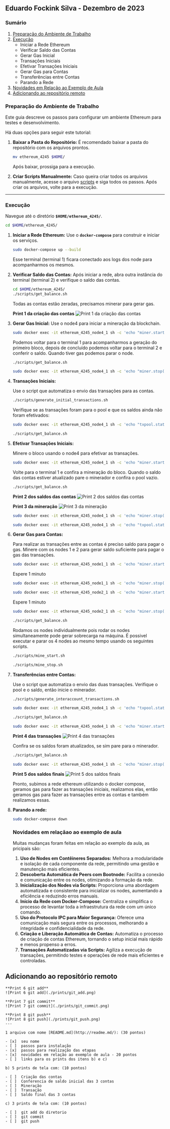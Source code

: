 ## Eduardo Fockink Silva - Dezembro de 2023

### Sumário

1. [Preparação do Ambiente de Trabalho](#preparação-do-ambiente-de-trabalho) 
2. [Execução](#execução)
    - Iniciar a Rede Ethereum
    - Verificar Saldo das Contas
    - Gerar Gas Inicial
    - Transações Iniciais
    - Efetivar Transações Iniciais
    - Gerar Gas para Contas
    - Transferências entre Contas
    - Parando a Rede
3. [Novidades em Relação ao Exemplo de Aula](#novidades-em-relaçãao-ao-exemplo-de-aula)
4. [Adicionando ao repositório remoto](#adicionando-ao-repositório-remoto)

### Preparação do Ambiente de Trabalho

Este guia descreve os passos para configurar um ambiente Ethereum para testes e desenvolvimento.

Há duas opções para seguir este tutorial:

1. **Baixar a Pasta do Repositório:**
É recomendado baixar a pasta do repositório com os arquivos prontos.
    
    ```bash
    mv ethereum_4245 $HOME/
    ```
    
    Após baixar, prossiga para a execução.
    
2. **Criar Scripts Manualmente:**
Caso queira criar todos os arquivos manualmente, acesse o arquivo [scripts](./Scripts.md) e siga todos os passos. Após criar os arquivos, volte para a execução.

---

### Execução

Navegue até o diretório **`$HOME/ethereum_4245/`**.

```bash
cd $HOME/ethereum_4245/
```

1. **Iniciar a Rede Ethereum:**
Use o **`docker-compose`** para construir e iniciar os serviços.
    
    ```bash
    sudo docker-compose up --build
    ```
    
    Esse terminal (terminal 1) ficara conectado aos logs dos node para acompanharmos os mesmos. 
    
2. **Verificar Saldo das Contas:**
Após iniciar a rede, abra outra instância do terminal (terminal 2) e verifique o saldo das contas.
    
    ```bash
    cd $HOME/ethereum_4245/
    ./scripts/get_balance.sh
    ```
    
    Todas as contas estão zeradas, precisamos minerar para gerar gas.
    

    **Print 1 da criação das contas**
    ![Print 1 da criação das contas](./prints/criacao_contas.png)

    
3. **Gerar Gas Inicial:**
Use o node4 para iniciar a mineração da blockchain.
    
    ```bash
    sudo docker exec -it ethereum_4245_node4_1 sh -c 'echo "miner.start(1)" | geth attach ipc:/ethereum/geth.ipc'
    ```
    
    Podemos voltar para o terminal 1  para acompanharmos a geração do primeiro bloco, depois de concluído podemos voltar para o terminal 2 e conferir o saldo. Quando tiver gas podemos parar o node.
    
    ```bash
    ./scripts/get_balance.sh
    ```
    
    ```bash
    sudo docker exec -it ethereum_4245_node4_1 sh -c 'echo "miner.stop()" | geth attach ipc:/ethereum/geth.ipc'
    ```
    
4. **Transações Iniciais:**
    
    Use o script que automatiza o envio das transações para as contas.
    
    ```bash
    ./scripts/generate_initial_transactions.sh
    ```
    
    Verifique se as transações foram para o pool e que os saldos ainda não foram efetivados:
    
    ```bash
    sudo docker exec -it ethereum_4245_node4_1 sh -c 'echo "txpool.status" | geth attach ipc:/ethereum/geth.ipc'
    ```
    
    ```bash
    ./scripts/get_balance.sh
    ```
    
5. **Efetivar Transações Iniciais:**
    
    Minere o bloco usando o node4 para efetivar as transações.
    
    ```bash
    sudo docker exec -it ethereum_4245_node4_1 sh -c 'echo "miner.start(1)" | geth attach ipc:/ethereum/geth.ipc'
    ```
    
    Volte para o terminal 1 e confira a mineração do bloco. Quando o saldo das contas estiver atualizado pare o minerador e confira o pool vazio.
    
    ```bash
    ./scripts/get_balance.sh
    ```

    **Print 2 dos saldos das contas**
    ![Print 2 dos saldos das contas](./prints/saldos.png)

    **Print 3 da mineração**
    ![Print 3 da mineração](./prints/mineracao.png)
    

    ```bash
    sudo docker exec -it ethereum_4245_node4_1 sh -c 'echo "miner.stop()" | geth attach ipc:/ethereum/geth.ipc'
    ```
    
    ```bash
    sudo docker exec -it ethereum_4245_node4_1 sh -c 'echo "txpool.status" | geth attach ipc:/ethereum/geth.ipc'
    ```
    
6. **Gerar Gas para Contas:**
    
    Para realizar as transações entre as contas é preciso saldo para pagar o gas. Minere com os nodes 1 e 2 para gerar saldo suficiente para pagar o gas das transações.
    
    ```bash
    sudo docker exec -it ethereum_4245_node1_1 sh -c 'echo "miner.start(1)" | geth attach ipc:/ethereum/geth.ipc'
    ```
    
    Espere 1 minuto
    
    ```bash
    sudo docker exec -it ethereum_4245_node1_1 sh -c 'echo "miner.stop()" | geth attach ipc:/ethereum/geth.ipc'
    ```
    
    ```bash
    sudo docker exec -it ethereum_4245_node2_1 sh -c 'echo "miner.start(1)" | geth attach ipc:/ethereum/geth.ipc'
    ```
    
    Espere 1 minuto
    
    ```bash
    sudo docker exec -it ethereum_4245_node2_1 sh -c 'echo "miner.stop()" | geth attach ipc:/ethereum/geth.ipc'
    ```
    
    ```bash
    ./scripts/get_balance.sh
    ```
    
    Rodamos os nodes individualmente pois rodar os nodes simultaneamente pode gerar sobrecarga na máquina. É possivel executar e parar os 4 nodes ao mesmo tempo usando os seguintes scripts.
    
    ```bash
    ./scripts/mine_start.sh
    ```
    
    ```bash
    ./scripts/mine_stop.sh
    ```
    
7. **Transferências entre Contas:**
    
    Use o script que automatiza o envio das duas transações. Verifique o pool e o saldo, então  inicie o minerador.
    
    ```bash
    ./scripts/generate_interaccount_transactions.sh
    ```
    
    ```bash
    sudo docker exec -it ethereum_4245_node4_1 sh -c 'echo "txpool.status" | geth attach ipc:/ethereum/geth.ipc'
    ```
    
    ```bash
    ./scripts/get_balance.sh
    ```
    
    ```bash
    sudo docker exec -it ethereum_4245_node4_1 sh -c 'echo "miner.start(1)" | geth attach ipc:/ethereum/geth.ipc'
    ```
    
    **Print 4 das transações**
    ![Print 4 das transações](./prints/transacoes.png)
    
    Confira se os saldos foram atualizados, se sim pare para o minerador.
    
    ```bash
    ./scripts/get_balance.sh
    ```
    
    ```bash
    sudo docker exec -it ethereum_4245_node4_1 sh -c 'echo "miner.stop()" | geth attach ipc:/ethereum/geth.ipc'
    ```
    
    **Print 5 dos saldos finais**
    ![Print 5 dos saldos finais](./prints/saldos_finais.png)
    
    Pronto, subimos a rede ethereum utilizando o docker compose, geramos gas para fazer as transações iniciais, realizamos elas, então geramos gas para fazer as transações entre as contas e também realizamos essas.
    
8. **Parando a rede:**
    
    ```bash
    sudo docker-compose down
    ```
    
    ### Novidades em relaçãao ao exemplo de aula
    
    Muitas mudanças foram feitas em relação ao exemplo da aula, as pricipais são:
    
    1. **Uso de Nodes em Contêineres Separados:** Melhora a modularidade e isolação de cada componente da rede, permitindo uma gestão e manutenção mais eficientes.
    2. **Descoberta Automática de Peers com Bootnode:** Facilita a conexão e comunicação entre os nodes, otimizando a formação da rede.
    3. **Inicialização dos Nodes via Scripts:** Proporciona uma abordagem automatizada e consistente para inicializar os nodes, aumentando a eficiência e reduzindo erros manuais.
    4. **Início da Rede com Docker-Compose:** Centraliza e simplifica o processo de levantar toda a infraestrutura da rede com um único comando.
    5. **Uso do Protocolo IPC para Maior Segurança:** Oferece uma comunicação mais segura entre os processos, melhorando a integridade e confidencialidade da rede.
    6. **Criação e Liberação Automática de Contas:** Automatiza o processo de criação de contas Ethereum, tornando o setup inicial mais rápido e menos propenso a erros.
    7. **Transações Automatizadas via Scripts:** Agiliza a execução de transações, permitindo testes e operações de rede mais eficientes e controladas.
    
## Adicionando ao repositório remoto

    **Print 6 git add**
    ![Print 6 git add](./prints/git_add.png)

    **Print 7 git commit**
    ![Print 7 git commit](./prints/git_commit.png)

    **Print 8 git push**
    ![Print 8 git push](./prints/git_push.png)
    ---
    
    1 arquivo com nome [README.md](http://readme.md/): (30 pontos)
    
    - [x]  seu nome
    - [ ]  passos para instalação
    - [x]  passos para realização das etapas
    - [x]  novidades em relação ao exemplo de aula - 20 pontos
    - [ ]  links para os prints dos itens b) e c)
    
    b) 5 prints de tela com: (10 pontos)
    
    - [ ]  Criação das contas
    - [ ]  Conferencia de saldo inicial das 3 contas
    - [ ]  Mineração
    - [ ]  Transação
    - [ ]  Saldo final das 3 contas
    
    c) 3 prints de tela com: (10 pontos)
    
    - [ ]  git add do diretorio
    - [ ]  git commit
    - [ ]  git push